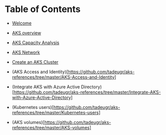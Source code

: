 # Table of Contents

* [Welcome ](https://github.com/tadeugr/aks-references/blob/master/Welcome)

* [AKS overview](https://github.com/tadeugr/aks-references/blob/master/AKS-overview)

* [AKS Capacity Analysis](https://github.com/tadeugr/aks-references/blob/master/AKS-Capacity-Analysis)

* [AKS Network](https://github.com/tadeugr/aks-references/blob/master/AKS-Network)

* [Create an AKS Cluster](https://github.com/tadeugr/aks-references/tree/master/Create-an-AKS-Cluster)

* (AKS Access and Identity)[https://github.com/tadeugr/aks-references/tree/master/AKS-Access-and-Identity]

* (Integrate AKS with Azure Active Directory)[https://github.com/tadeugr/aks-references/tree/master/Integrate-AKS-with-Azure-Active-Directory]

* (Kubernetes users)[https://github.com/tadeugr/aks-references/tree/master/Kubernetes-users]

* (AKS volumes)[https://github.com/tadeugr/aks-references/tree/master/AKS-volumes]